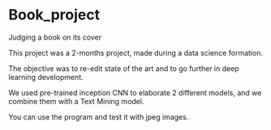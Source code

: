 # Book_project
Judging a book on its cover


This project was a 2-months project, made during a data science formation.

The objective was to re-edit state of the art and to go further in deep learning development.

We used pre-trained inception CNN to elaborate 2 different models, and we combine them with a Text Mining model.

You can use the program and test it with jpeg images.
